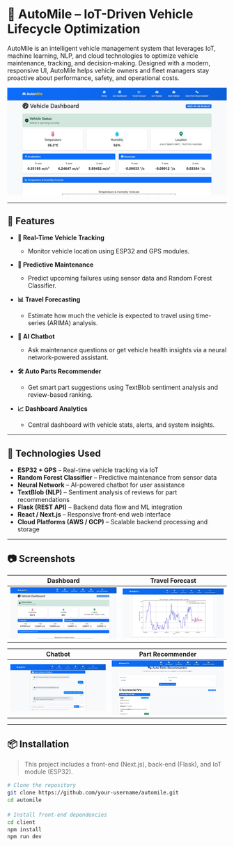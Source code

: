 # 🚗 AutoMile – IoT-Driven Vehicle Lifecycle Optimization

AutoMile is an intelligent vehicle management system that leverages IoT, machine learning, NLP, and cloud technologies to optimize vehicle maintenance, tracking, and decision-making. Designed with a modern, responsive UI, AutoMile helps vehicle owners and fleet managers stay proactive about performance, safety, and operational costs.

![Dashboard Preview](public/preview/dashboard.jpeg)

---

## 🔧 Features

- **📍 Real-Time Vehicle Tracking**
  - Monitor vehicle location using ESP32 and GPS modules.
  
- **🔧 Predictive Maintenance**
  - Predict upcoming failures using sensor data and Random Forest Classifier.

- **📊 Travel Forecasting**
  - Estimate how much the vehicle is expected to travel using time-series (ARIMA) analysis.

- **🧠 AI Chatbot**
  - Ask maintenance questions or get vehicle health insights via a neural network-powered assistant.

- **🛠️ Auto Parts Recommender**
  - Get smart part suggestions using TextBlob sentiment analysis and review-based ranking.

- **📈 Dashboard Analytics**
  - Central dashboard with vehicle stats, alerts, and system insights.

---

## 🧠 Technologies Used

- **ESP32 + GPS** – Real-time vehicle tracking via IoT
- **Random Forest Classifier** – Predictive maintenance from sensor data
- **Neural Network** – AI-powered chatbot for user assistance
- **TextBlob (NLP)** – Sentiment analysis of reviews for part recommendations
- **Flask (REST API)** – Backend data flow and ML integration
- **React / Next.js** – Responsive front-end web interface
- **Cloud Platforms (AWS / GCP)** – Scalable backend processing and storage

---

## 📷 Screenshots

| Dashboard | Travel Forecast |
|-----------|-----------------|
| ![Dashboard](public/preview/dashboard.jpeg) | ![Forecast](public/preview/forecast.jpeg) |

| Chatbot | Part Recommender |
|--------|------------------|
| ![Chatbot](public/preview/chatbot.jpeg) | ![Parts](public/preview/parts-recommender.jpeg) |

---

## 📦 Installation

> This project includes a front-end (Next.js), back-end (Flask), and IoT module (ESP32).

```bash
# Clone the repository
git clone https://github.com/your-username/automile.git
cd automile

# Install front-end dependencies
cd client
npm install
npm run dev
